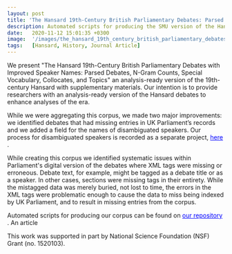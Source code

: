 ```yaml
---
layout: post
title: 'The Hansard 19th-Century British Parliamentary Debates: Parsed Debates, N-Gram Counts, Special Vocabulary, and Topics'
description: Automated scripts for producing the SMU version of the Hansard data, parsing debates, counting n-grams, and dynamically modeling topics. 
date:   2020-11-12 15:01:35 +0300
image:  '/images/the_hansard_19th_century_british_parliamentary_debates.png'
tags:   [Hansard, History, Journal Article]
---
```

We present "The Hansard 19th-Century British Parliamentary Debates with Improved Speaker Names: Parsed Debates, N-Gram Counts, Special Vocabulary, Collocates, and Topics" an analysis-ready version of the 19th-century Hansard with supplementary materials. Our intention is to provide researchers with an analysis-ready version of the Hansard debates to enhance analyses of the era.

While we were aggregating this corpus, we made two major improvements: we identified debates that had missing entries in UK Parliament’s records and we added a field for the names of disambiguated speakers. Our process for disambiguated speakers is recorded as a separate project, <a href="https://stephbuon.github.io/speaker-name-disambiguation" style="color: blue"> here </a>. 

While creating this corpus we identified systematic issues within Parliament's digital version of the debates where XML tags were missing or erroneous. Debate text, for example, might be tagged as a debate title or as a speaker. In other cases, sections were missing tags in their entirety. While the mistagged data was merely buried, not lost to time, the errors in the XML tags were problematic enough to cause the data to miss being indexed by UK Parliament, and to result in missing entries from the corpus.

Automated scripts for producing our corpus can be found on <a href="https://github.com/stephbuon/hansard-corpus" style="color: blue"> our repository </a>. An article 
    
This work was supported in part by National Science Foundation (NSF) Grant (no. 1520103). 
